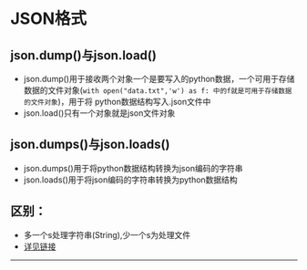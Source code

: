 # JSON格式
## json.dump()与json.load()
* json.dump()用于接收两个对象一个是要写入的python数据，一个可用于存储数据的文件对象(`with open("data.txt",'w') as f: 中的f就是可用于存储数据的文件对象`)，用于将
python数据结构写入.json文件中
* json.load()只有一个对象就是json文件对象
## json.dumps()与json.loads()
* json.dumps()用于将python数据结构转换为json编码的字符串
* json.loads()用于将json编码的字符串转换为python数据结构
## 区别：
* 多一个s处理字符串(String),少一个s为处理文件
* [详见链接](https://www.cnblogs.com/everfight/p/json_file.html)
-------------
